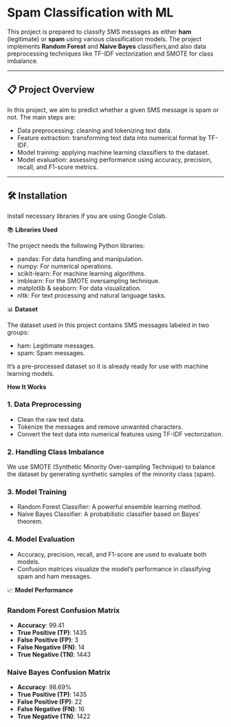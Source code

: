 # Spam Classification with ML

This project is  prepared to classify SMS messages as either **ham** (legitimate) or **spam** using various classification models. The project implements **Random Forest** and **Naive Bayes** classifiers,and also data preprocessing techniques like TF-IDF vectorization and SMOTE for class imbalance.

---

## 📋 **Project Overview**

In this project, we aim to predict whether a given SMS message is spam or not. The main steps are:
- Data preprocessing: cleaning and tokenizing text data.
- Feature extraction: transforming text data into numerical format by TF-IDF.
- Model training: applying machine learning classifiers to the dataset.
- Model evaluation: assessing performance using accuracy, precision, recall, and F1-score metrics.

---
## 🛠 **Installation**
  Install necessary libraries if you are using Google Colab.

📚 **Libraries Used**

The project needs the following Python libraries:

- pandas: For data handling and manipulation.
- numpy: For numerical operations.
- scikit-learn: For machine learning algorithms.
- imblearn: For the SMOTE oversampling technique.
- matplotlib & seaborn: For data visualization.
- nltk: For text processing and natural language tasks.

📊 **Dataset**

The dataset used in this project contains SMS messages labeled in two groups:

- ham: Legitimate messages.
- spam: Spam messages.

It’s a pre-processed dataset so it is already ready for use with machine learning models.

**How It Works**

### 1. Data Preprocessing
- Clean the raw text data.
- Tokenize the messages and remove unwanted characters.
- Convert the text data into numerical features using TF-IDF vectorization.

### 2. Handling Class Imbalance
We use SMOTE (Synthetic Minority Over-sampling Technique) to balance the dataset by generating synthetic samples of the minority class (spam).

### 3. Model Training
- Random Forest Classifier: A powerful ensemble learning method.
-  Naive Bayes Classifier: A probabilistic classifier based on Bayes' theorem.

### 4. Model Evaluation
- Accuracy, precision, recall, and F1-score are used to evaluate both models.
- Confusion matrices visualize the model’s performance in classifying spam and ham messages.

📈 **Model Performance**

### Random Forest Confusion Matrix
- **Accuracy**: 99.41
- **True Positive (TP)**: 1435
- **False Positive (FP)**: 3
- **False Negative (FN)**: 14
- **True Negative (TN)**: 1443

### Naive Bayes Confusion Matrix
- **Accuracy**: 98.69%
- **True Positive (TP)**: 1435
- **False Positive (FP)**: 22
- **False Negative (FN)**: 16
- **True Negative (TN)**: 1422




